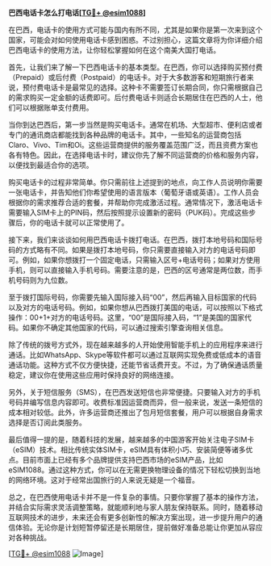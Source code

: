 **巴西电话卡怎么打电话[[TG💪+ @esim1088](https://t.me/s/esim1088)]**

在巴西，电话卡的使用方式可能与国内有所不同，尤其是如果你是第一次来到这个国家，可能会对如何使用电话卡感到困惑。不过别担心，这篇文章将为你详细介绍巴西电话卡的使用方法，让你轻松掌握如何在这个南美大国打电话。

首先，让我们来了解一下巴西电话卡的基本类型。在巴西，你可以选择购买预付费（Prepaid）或后付费（Postpaid）的电话卡。对于大多数游客和短期旅行者来说，预付费电话卡是最常见的选择。这种卡不需要签订长期合同，你只需根据自己的需求购买一定金额的话费即可。后付费电话卡则适合长期居住在巴西的人士，他们可以根据账单支付费用。

当你到达巴西后，第一步当然是购买电话卡。通常在机场、大型超市、便利店或者专门的通讯商店都能找到各种品牌的电话卡。其中，一些知名的运营商包括Claro、Vivo、Tim和Oi。这些运营商提供的服务覆盖范围广泛，而且资费方案也各有特色。因此，在选择电话卡时，建议你先了解不同运营商的价格和服务内容，以便找到最适合你的选项。

购买电话卡的过程非常简单。你只需前往上述提到的地点，向工作人员说明你需要一张电话卡，并告知他们你希望使用的语言版本（葡萄牙语或英语）。工作人员会根据你的需求推荐合适的套餐，并帮助你完成激活过程。通常情况下，激活电话卡需要输入SIM卡上的PIN码，然后按照提示设置新的密码（PUK码）。完成这些步骤后，你的电话卡就可以正常使用了。

接下来，我们来谈谈如何用巴西电话卡拨打电话。在巴西，拨打本地号码和国际号码的方式略有不同。如果是拨打本地号码，你只需要直接输入对方的电话号码即可。例如，如果你想拨打一个固定电话，只需输入区号+电话号码；如果对方使用手机，则可以直接输入手机号码。需要注意的是，巴西的区号通常是两位数，而手机号码则为九位数。

至于拨打国际号码，你需要先输入国际接入码“00”，然后再输入目标国家的代码以及对方的电话号码。例如，如果你想从巴西拨打美国的电话，可以按照以下格式操作：00+1+对方的电话号码。这里，“00”是国际接入码，“1”是美国的国家代码。如果你不确定其他国家的代码，可以通过搜索引擎查询相关信息。

除了传统的拨号方式外，现在越来越多的人开始使用智能手机上的应用程序来进行通话。比如WhatsApp、Skype等软件都可以通过互联网实现免费或低成本的语音通话功能。这种方式不仅方便快捷，还能节省话费开支。不过，为了确保通话质量稳定，建议你在使用这些应用时保持良好的网络连接。

另外，关于短信服务（SMS），在巴西发送短信也非常便捷。只要输入对方的手机号码并编写信息内容即可。收费标准因运营商而异，但一般来说，发送一条短信的成本相对较低。此外，许多运营商还推出了包月短信套餐，用户可以根据自身需求选择是否订阅此类服务。

最后值得一提的是，随着科技的发展，越来越多的中国游客开始关注电子SIM卡（eSIM）技术。相比传统实体SIM卡，eSIM具有体积小巧、安装简便等诸多优点。目前市面上已经有多个品牌提供支持巴西市场的eSIM产品，比如eSIM1088。通过这种方式，你可以在无需更换物理设备的情况下轻松切换到当地的网络环境。这对于经常出国旅行的人来说无疑是一个福音。

总之，在巴西使用电话卡并不是一件复杂的事情。只要你掌握了基本的操作方法，并结合实际需求灵活调整策略，就能顺利地与家人朋友保持联系。同时，随着移动互联网技术的进步，未来还会有更多创新性的解决方案出现，进一步提升用户的通信体验。无论你是计划短暂停留还是长期居住，提前做好准备总能让你更加从容应对各种挑战。

[[TG💪+ @esim1088](https://t.me/s/esim1088) ![Image](https://i.postimg.cc/4NQfJmqS/Snipaste-2025-05-13-00-14-12.png)]